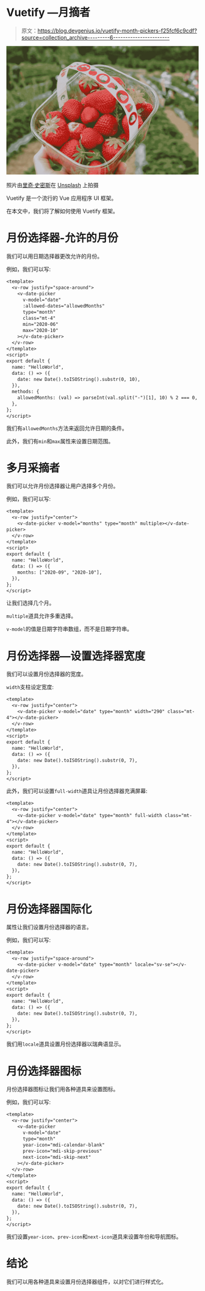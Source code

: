 # Vuetify —月摘者

> 原文：<https://blog.devgenius.io/vuetify-month-pickers-f25fcf6c9cdf?source=collection_archive---------6----------------------->

![](img/cc355fdb3b4bef34e3d0c092561708bd.png)

照片由[里奇·史密斯](https://unsplash.com/@richwilliamsmith?utm_source=medium&utm_medium=referral)在 [Unsplash](https://unsplash.com?utm_source=medium&utm_medium=referral) 上拍摄

Vuetify 是一个流行的 Vue 应用程序 UI 框架。

在本文中，我们将了解如何使用 Vuetify 框架。

# 月份选择器-允许的月份

我们可以用日期选择器更改允许的月份。

例如，我们可以写:

```
<template>
  <v-row justify="space-around">
    <v-date-picker
      v-model="date"
      :allowed-dates="allowedMonths"
      type="month"
      class="mt-4"
      min="2020-06"
      max="2020-10"
    ></v-date-picker>
  </v-row>
</template>
<script>
export default {
  name: "HelloWorld",
  data: () => ({
    date: new Date().toISOString().substr(0, 10),
  }),
  methods: {
    allowedMonths: (val) => parseInt(val.split("-")[1], 10) % 2 === 0,
  },
};
</script>
```

我们有`allowedMonths`方法来返回允许日期的条件。

此外，我们有`min`和`max`属性来设置日期范围。

# 多月采摘者

我们可以允许月份选择器让用户选择多个月份。

例如，我们可以写:

```
<template>
  <v-row justify="center">
    <v-date-picker v-model="months" type="month" multiple></v-date-picker>
  </v-row>
</template>
<script>
export default {
  name: "HelloWorld",
  data: () => ({
    months: ["2020-09", "2020-10"],
  }),
};
</script>
```

让我们选择几个月。

`multiple`道具允许多重选择。

`v-model`的值是日期字符串数组，而不是日期字符串。

# 月份选择器—设置选择器宽度

我们可以设置月份选择器的宽度。

`width`支柱设定宽度:

```
<template>
  <v-row justify="center">
    <v-date-picker v-model="date" type="month" width="290" class="mt-4"></v-date-picker>
  </v-row>
</template>
<script>
export default {
  name: "HelloWorld",
  data: () => ({
    date: new Date().toISOString().substr(0, 7),
  }),
};
</script>
```

此外，我们可以设置`full-width`道具让月份选择器充满屏幕:

```
<template>
  <v-row justify="center">
    <v-date-picker v-model="date" type="month" full-width class="mt-4"></v-date-picker>
  </v-row>
</template>
<script>
export default {
  name: "HelloWorld",
  data: () => ({
    date: new Date().toISOString().substr(0, 7),
  }),
};
</script>
```

# 月份选择器国际化

属性让我们设置月份选择器的语言。

例如，我们可以写:

```
<template>
  <v-row justify="space-around">
    <v-date-picker v-model="date" type="month" locale="sv-se"></v-date-picker>
  </v-row>
</template>
<script>
export default {
  name: "HelloWorld",
  data: () => ({
    date: new Date().toISOString().substr(0, 7),
  }),
};
</script>
```

我们用`locale`道具设置月份选择器以瑞典语显示。

# 月份选择器图标

月份选择器图标让我们用各种道具来设置图标。

例如，我们可以写:

```
<template>
  <v-row justify="center">
    <v-date-picker
      v-model="date"
      type="month"
      year-icon="mdi-calendar-blank"
      prev-icon="mdi-skip-previous"
      next-icon="mdi-skip-next"
    ></v-date-picker>
  </v-row>
</template>
<script>
export default {
  name: "HelloWorld",
  data: () => ({
    date: new Date().toISOString().substr(0, 7),
  }),
};
</script>
```

我们设置`year-icon`、`prev-icon`和`next-icon`道具来设置年份和导航图标。

# 结论

我们可以用各种道具来设置月份选择器组件，以对它们进行样式化。